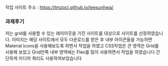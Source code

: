 작업 사이트 주소 : https://tmzpcl.github.io/leesunhwa/

<h3>과제후기</h3>
저는 grid를 사용할 수 있는 레이아웃을 가진 사이트를 대상으로 사이트를 선정하였습니다.
이미지는 해당 사이트에서 모두 다운로드를 받은 후 내부 아이콘들을 가능하면 Material  Icons을 사용해보도록 하면서 작업을 하였고
CSS작업은 큰 영역은 Grid를 사용해 보았고 Grid안쪽 내부 영역에는 Flex를 많이 사용하면서 작업을 하였습니다
간단하게 미디어 쿼리도 사용하여보았습니다
